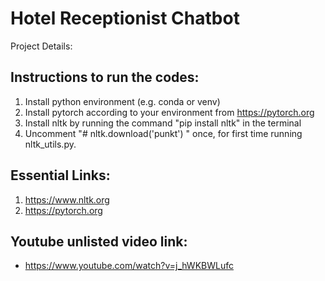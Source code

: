 # Hotel Receptionist Chatbot

Project Details:


## Instructions to run the codes: 
1. Install python environment (e.g. conda or venv) 
2. Install pytorch according to your environment from https://pytorch.org 
3. Install nltk by running the command "pip install nltk" in the terminal 
4. Uncomment "# nltk.download('punkt') " once, for first time running nltk_utils.py.  

## Essential Links: 
1. https://www.nltk.org 
2. https://pytorch.org

## Youtube unlisted video link:
* https://www.youtube.com/watch?v=j_hWKBWLufc
